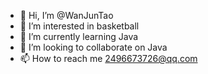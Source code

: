 - 👋 Hi, I’m @WanJunTao
- 👀 I’m interested in basketball 
- 🌱 I’m currently learning Java
- 💞️ I’m looking to collaborate on Java
- 📫 How to reach me 2496673726@qq.com

<!---
WanJunTao/WanJunTao is a ✨ special ✨ repository because its `README.md` (this file) appears on your GitHub profile.
You can click the Preview link to take a look at your changes.
--->
